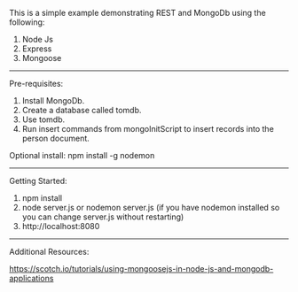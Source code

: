 This is a simple example demonstrating REST and MongoDb using the following:

1. Node Js
2. Express
3. Mongoose

-------------------------------------------------------------------------------

Pre-requisites:
1. Install MongoDb.
2. Create a database called tomdb.
3. Use tomdb.
4. Run insert commands from mongoInitScript to insert records into the person document.


Optional install:
npm install -g nodemon

-------------------------------------------------------------------------------
Getting Started:

1. npm install
2. node server.js or nodemon server.js (if you have nodemon installed so you can change server.js without restarting)
3. http://localhost:8080

-------------------------------------------------------------------------------



Additional Resources:

https://scotch.io/tutorials/using-mongoosejs-in-node-js-and-mongodb-applications
